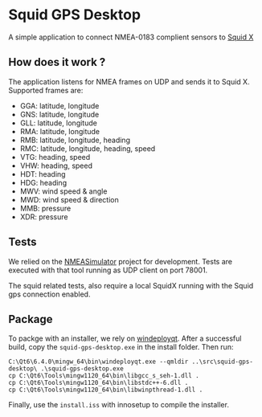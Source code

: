 # Squid GPS Desktop

A simple application to connect NMEA-0183 complient sensors to [Squid X](https://www.squid-sailing.com/en/)

## How does it work ?

The application listens for NMEA frames on UDP and sends it to Squid X.  
Supported frames are:
* GGA: latitude, longitude
* GNS: latitude, longitude
* GLL: latitude, longitude
* RMA: latitude, longitude
* RMB: latitude, longitude, heading
* RMC: latitude, longitude, heading, speed
* VTG: heading, speed
* VHW: heading, speed
* HDT: heading
* HDG: heading
* MWV: wind speed & angle
* MWD: wind speed & direction
* MMB: pressure
* XDR: pressure

## Tests

We relied on the [NMEASimulator](https://github.com/panaaj/nmeasimulator) project
for development. Tests are executed with that tool running as UDP client on port
78001.

The squid related tests, also require a local SquidX running with the Squid gps
connection enabled.

## Package

To packge with an installer, we rely on [windeployqt](https://doc.qt.io/qt-6/windows-deployment.html).
After a successful build, copy the `squid-gps-desktop.exe` in the install folder. Then run:
```
C:\Qt6\6.4.0\mingw_64\bin\windeployqt.exe --qmldir ..\src\squid-gps-desktop\ .\squid-gps-desktop.exe
cp C:\Qt6\Tools\mingw1120_64\bin\libgcc_s_seh-1.dll .
cp C:\Qt6\Tools\mingw1120_64\bin\libstdc++-6.dll .
cp C:\Qt6\Tools\mingw1120_64\bin\libwinpthread-1.dll .
```
Finally, use the `install.iss` with innosetup to compile the installer.

